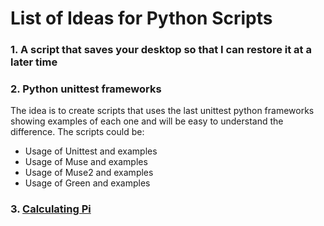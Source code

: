 # List of Ideas for Python Scripts

### 1. A script that saves your desktop so that I can restore it at a later time
### 2.  Python unittest frameworks
The idea is to create scripts that uses the last unittest python frameworks showing examples of each one and will be easy to understand the difference. The scripts could be:
* Usage of Unittest and examples
* Usage of Muse and examples
* Usage of Muse2 and examples
* Usage of Green and examples
### 3. [Calculating Pi](calc%20pi.py)
